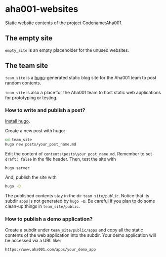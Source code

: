 # aha001-websites

Static website contents of the project Codename:Aha001.

## The empty site

`empty_site` is an empty placeholder for the unused websites.

## The team site

`team_site` is a [hugo](https://gohugo.io/)-generated static blog site for the
Aha001 team to post random contents.

`team_site` is also a place for the Aha001 team to host static web applications
for prototyping or testing.

### How to write and publish a post?

[Install
hugo](https://gohugo.io/getting-started/quick-start/#step-1-install-hugo).

Create a new post with hugo:

```Bash
cd team_site
hugo new posts/your_post_name.md
```

Edit the content of `contents\posts\your_post_name.md`. Remember to set `draft:
false` in the file header. Then, test the site with

```Bash
hugo server
```

And, publish the site with

```Bash
hugo -D
```

The published contents stay in the dir `team_site/public`. Notice that its
subdir `apps` is not generated by `hugo -D`. Be careful if you plan to do some
clean-up things in `team_site/public`.

### How to publish a demo application?

Create a subdir under `team_site/public/apps` and copy all the static contents
of the web application into the subdir. Your demo application will be accessed
via a URL like:

```Bash
https://www.aha001.com/apps/your_demo_app
```
